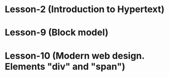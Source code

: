 # Lesson-2 (Introduction to Hypertext)
# Lesson-9 (Block model)
# Lesson-10 (Modern web design. Elements "div" and "span")